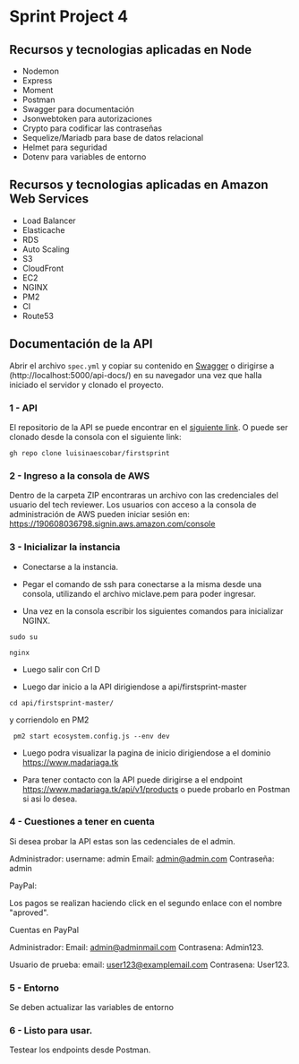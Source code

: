 # Sprint Project 4

## Recursos y tecnologias aplicadas en Node

 - Nodemon
 - Express
 - Moment
 - Postman 
 - Swagger para documentación
 - Jsonwebtoken para autorizaciones
 - Crypto para codificar las contraseñas
 - Sequelize/Mariadb para base de datos relacional
 - Helmet para seguridad
 - Dotenv para variables de entorno

## Recursos y tecnologias aplicadas en Amazon Web Services

 - Load Balancer
 - Elasticache
 - RDS
 - Auto Scaling 
 - S3
 - CloudFront
 - EC2
 - NGINX
 - PM2
 - CI
 - Route53

## Documentación de la API
Abrir el archivo `spec.yml` y copiar su contenido en [Swagger](https://editor.swagger.io/) o dirigirse a (http://localhost:5000/api-docs/) en su navegador una vez que halla iniciado el servidor y clonado el proyecto.

### 1  - API 
El repositorio de la API se puede encontrar en el [siguiente link](https://github.com/luisinaescobar/firstsprint.git).
O puede ser clonado desde la consola con el siguiente link:

`gh repo clone luisinaescobar/firstsprint`

### 2  - Ingreso a la consola de AWS

Dentro de la carpeta ZIP encontraras un archivo con las credenciales del usuario del tech reviewer.
Los usuarios con acceso a la consola de administración de AWS pueden iniciar sesión en: https://190608036798.signin.aws.amazon.com/console

### 3  - Inicializar la instancia

 - Conectarse a la instancia.

 - Pegar el comando de ssh para conectarse a la misma desde una consola, utilizando el archivo miclave.pem para poder ingresar.

 - Una vez en la consola escribir los siguientes comandos para inicializar NGINX.

 ```
sudo su
```
```
nginx
```
 - Luego salir con Crl D

 - Luego dar inicio a la API dirigiendose a api/firstsprint-master

```
cd api/firstsprint-master/
```
y corriendolo en PM2

```
 pm2 start ecosystem.config.js --env dev
```
- Luego podra visualizar la pagina de inicio dirigiendose a el dominio https://www.madariaga.tk

- Para tener contacto con la API puede dirigirse a el endpoint https://www.madariaga.tk/api/v1/products o puede probarlo en Postman si asi lo desea.

### 4  - Cuestiones a tener en cuenta

Si desea probar la API estas son las cedenciales de el admin.

Administrador:
    username: admin
    Email: admin@admin.com
    Contraseña: admin

PayPal:

Los pagos se realizan haciendo click en el segundo enlace con el nombre "aproved".

Cuentas en PayPal

Administrador:
    Email: admin@adminmail.com
    Contrasena: Admin123.

Usuario de prueba:
    email: user123@examplemail.com
    Contrasena: User123.

### 5  - Entorno

Se deben actualizar las variables de entorno


### 6  - Listo para usar.

Testear los endpoints desde Postman.
